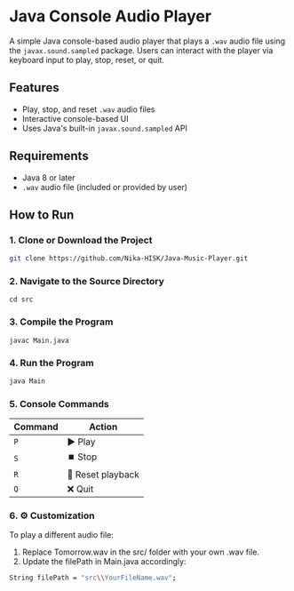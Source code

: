 # Java Console Audio Player

A simple Java console-based audio player that plays a `.wav` audio file using the `javax.sound.sampled` package. Users can interact with the player via keyboard input to play, stop, reset, or quit.

## Features

- Play, stop, and reset `.wav` audio files
- Interactive console-based UI
- Uses Java's built-in `javax.sound.sampled` API

## Requirements

- Java 8 or later
- `.wav` audio file (included or provided by user)

## How to Run

### 1. Clone or Download the Project

```bash
git clone https://github.com/Nika-HISK/Java-Music-Player.git
```
### 2. Navigate to the Source Directory
```
cd src
```
### 3. Compile the Program
```
javac Main.java
```
### 4. Run the Program
```bash
java Main
```

### 5. Console Commands

| Command | Action            |
| ------- | ----------------- |
| `P`     | ▶️  Play          |
| `S`     | ⏹️  Stop          |
| `R`     | 🔄 Reset playback |
| `Q`     | ❌ Quit           |

### 6. ⚙️ Customization
To play a different audio file:
1. Replace Tomorrow.wav in the src/ folder with your own .wav file.
2. Update the filePath in Main.java accordingly:
```bash
String filePath = "src\\YourFileName.wav";
```



